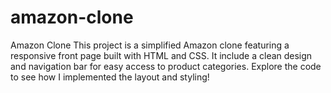 # amazon-clone
Amazon Clone   This project is a simplified Amazon clone featuring a responsive front page built with HTML and CSS. It include a clean design and navigation bar for easy access to product categories. Explore the code to see how I implemented the layout and styling!
